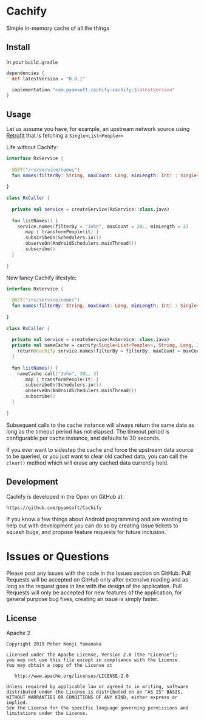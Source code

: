 # Cachify

Simple in-memory cache of all the things

## Install

In your `build.gradle`

```gradle
dependencies {
  def latestVersion = "0.0.1"

  implementation "com.pyamsoft.cachify:cachify:$latestVersion"
}
```

## Usage

Let us assume you have, for example, an upstream network source using
[Retrofit](https://github.com/square/retrofit) that is fetching a `Single<List<People>>`

Life without Cachify:
```kotlin
interface RxService {
  
  @GET("/rx/service/names")
  fun names(filterBy: String, maxCount: Long, minLength: Int) : Single<List<People>>
  
}
  
class RxCaller {
  
  private val service = createService(RxService::class.java)
  
  fun listNames() {
    service.names(filterBy = "John", maxCount = 30L, minLength = 3)
      .map { transformPeople(it) }
      .subscribeOn(Schedulers.io())
      .observeOn(AndroidSchedulers.mainThread())
      .subscribe()
  }
  
}
```

New fancy Cachify lifestyle:
```kotlin
interface RxService {
  
  @GET("/rx/service/names")
  fun names(filterBy: String, maxCount: Long, minLength: Int) : Single<List<People>>
  
}
  
class RxCaller {
  
  private val service = createService(RxService::class.java)
  private val nameCache = cachify<Single<List<People>>, String, Long, Int> { filterBy, maxCount, minLength ->
    return@cachify service.names(filterBy = filterBy, maxCount = maxCount, minLength = minLength).cache()
  }
  
  fun listNames() {
    nameCache.call("John", 30L, 3)
      .map { transformPeople(it) }
      .subscribeOn(Schedulers.io())
      .observeOn(AndroidSchedulers.mainThread())
      .subscribe()
  }
  
}
```

Subsequent calls to the cache instance will always return the same data as
long as the timeout period has not elapsed. The timeout period is configurable
per cache instance, and defaults to 30 seconds.

If you ever want to sidestep the cache and force the upstream data source to be
queried, or you just want to clear old cached data, you can call the `clear()` method
which will erase any cached data currently held.

## Development

Cachify is developed in the Open on GitHub at:  
```
https://github.com/pyamsoft/Cachify
```
If you know a few things about Android programming and are wanting to help
out with development you can do so by creating issue tickets to squash bugs,
and propose feature requests for future inclusion.`

# Issues or Questions

Please post any issues with the code in the Issues section on GitHub. Pull Requests
will be accepted on GitHub only after extensive reading and as long as the request
goes in line with the design of the application. Pull Requests will only be
accepted for new features of the application, for general purpose bug fixes, creating
an issue is simply faster.

## License

Apache 2

```
Copyright 2019 Peter Kenji Yamanaka

Licensed under the Apache License, Version 2.0 (the "License");
you may not use this file except in compliance with the License.
You may obtain a copy of the License at

   http://www.apache.org/licenses/LICENSE-2.0

Unless required by applicable law or agreed to in writing, software
distributed under the License is distributed on an "AS IS" BASIS,
WITHOUT WARRANTIES OR CONDITIONS OF ANY KIND, either express or implied.
See the License for the specific language governing permissions and
limitations under the License.
```

